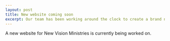 ```yaml
---
layout: post
title: New website coming soon
excerpt: Our team has been working around the clock to create a brand new website.
---
```


A new website for New Vision Ministries is currently being worked on.